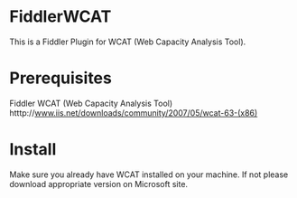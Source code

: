 FiddlerWCAT
===========

This is a Fiddler Plugin for WCAT (Web Capacity Analysis Tool).


Prerequisites
=============

Fiddler 
WCAT (Web Capacity Analysis Tool)  htttp://www.iis.net/downloads/community/2007/05/wcat-63-(x86)


Install 
=======

Make sure you already have WCAT installed on your machine. If not please download appropriate version on Microsoft site. 


